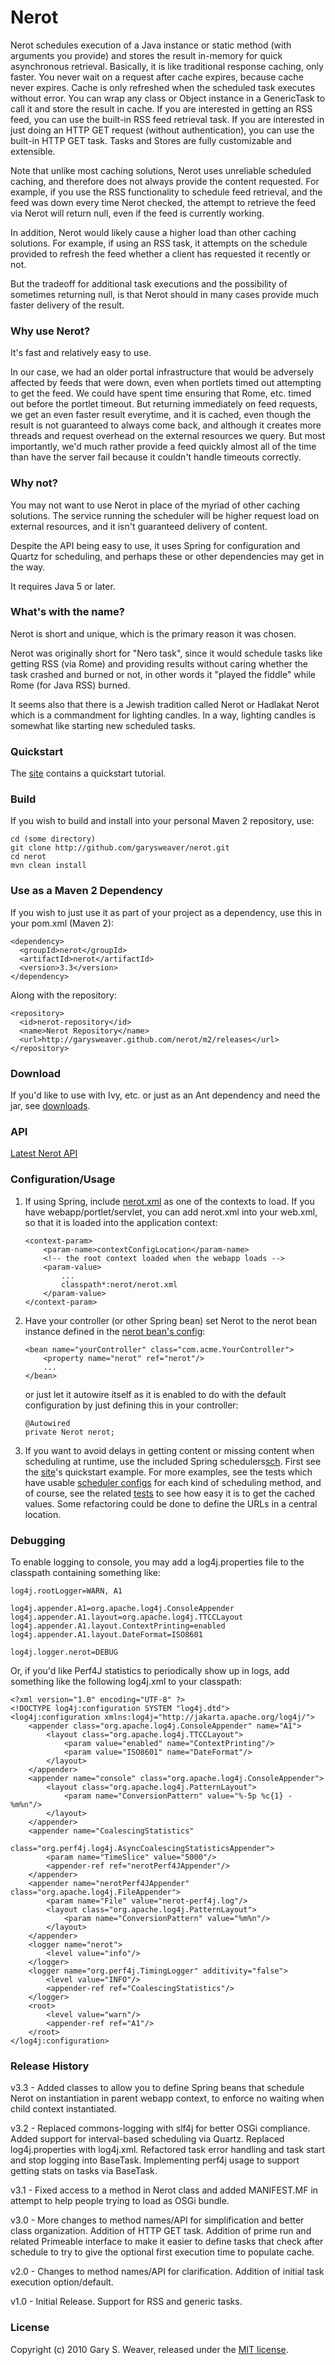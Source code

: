 Nerot
=====

Nerot schedules execution of a Java instance or static method (with arguments you provide) and stores the result in-memory for quick asynchronous retrieval. Basically, it is like traditional response caching, only faster. You never wait on a request after cache expires, because cache never expires. Cache is only refreshed when the scheduled task executes without error. You can wrap any class or Object instance in a GenericTask to call it and store the result in cache. If you are interested in getting an RSS feed, you can use the built-in RSS feed retrieval task. If you are interested in just doing an HTTP GET request (without authentication), you can use the built-in HTTP GET task. Tasks and Stores are fully customizable and extensible.

Note that unlike most caching solutions, Nerot uses unreliable scheduled caching, and therefore does not always provide the content requested. For example, if you use the RSS functionality to schedule feed retrieval, and the feed was down every time Nerot checked, the attempt to retrieve the feed via Nerot will return null, even if the feed is currently working.

In addition, Nerot would likely cause a higher load than other caching solutions. For example, if using an RSS task, it attempts on the schedule provided to refresh the feed whether a client has requested it recently or not.

But the tradeoff for additional task executions and the possibility of sometimes returning null, is that Nerot should in many cases provide much faster delivery of the result.

### Why use Nerot?

It's fast and relatively easy to use.

In our case, we had an older portal infrastructure that would be adversely affected by feeds that were down, even when portlets timed out attempting to get the feed. We could have spent time ensuring that Rome, etc. timed out before the portlet timeout. But returning immediately on feed requests, we get an even faster result everytime, and it is cached, even though the result is not guaranteed to always come back, and although it creates more threads and request overhead on the external resources we query. But most importantly, we'd much rather provide a feed quickly almost all of the time than have the server fail because it couldn't handle timeouts correctly.

### Why not?

You may not want to use Nerot in place of the myriad of other caching solutions. The service running the scheduler will be higher request load on external resources, and it isn't guaranteed delivery of content.

Despite the API being easy to use, it uses Spring for configuration and Quartz for scheduling, and perhaps these or other dependencies may get in the way.

It requires Java 5 or later.

### What's with the name?

Nerot is short and unique, which is the primary reason it was chosen.

Nerot was originally short for "Nero task", since it would schedule tasks like getting RSS (via Rome) and providing results without caring whether the task crashed and burned or not, in other words it "played the fiddle" while Rome (for Java RSS) burned.

It seems also that there is a Jewish tradition called Nerot or Hadlakat Nerot which is a commandment for lighting candles. In a way, lighting candles is somewhat like starting new scheduled tasks.

### Quickstart

The [site][website] contains a quickstart tutorial.

### Build

If you wish to build and install into your personal Maven 2 repository, use:

    cd (some directory)
    git clone http://github.com/garysweaver/nerot.git
    cd nerot
    mvn clean install

### Use as a Maven 2 Dependency

If you wish to just use it as part of your project as a dependency, use this in your pom.xml (Maven 2):

    <dependency>
      <groupId>nerot</groupId>
      <artifactId>nerot</artifactId>
      <version>3.3</version>
    </dependency>
   
Along with the repository:

    <repository>
      <id>nerot-repository</id>
      <name>Nerot Repository</name>
      <url>http://garysweaver.github.com/nerot/m2/releases</url>
    </repository>

### Download

If you'd like to use with Ivy, etc. or just as an Ant dependency and need the jar, see [downloads][rel].

### API

[Latest Nerot API][apidocs]

### Configuration/Usage

1. If using Spring, include [nerot.xml][config] as one of the contexts to load. If you have webapp/portlet/servlet, you can add nerot.xml into your web.xml, so that it is loaded into the application context:

       <context-param>
           <param-name>contextConfigLocation</param-name>
           <!-- the root context loaded when the webapp loads -->
           <param-value>
               ...
               classpath*:nerot/nerot.xml
           </param-value>
       </context-param>

2. Have your controller (or other Spring bean) set Nerot to the nerot bean instance defined in the [nerot bean's config][config]:

       <bean name="yourController" class="com.acme.YourController">
           <property name="nerot" ref="nerot"/>
           ...
       </bean>

   or just let it autowire itself as it is enabled to do with the default configuration by just defining this in your controller:
   
       @Autowired
       private Nerot nerot;

3. If you want to avoid delays in getting content or missing content when scheduling at runtime, use the included Spring schedulers[sch]. First see the [site][website]'s quickstart example. For more examples, see the tests which have usable [scheduler configs][schexcfg] for each kind of scheduling method, and of course, see the related [tests][schex] to see how easy it is to get the cached values. Some refactoring could be done to define the URLs in a central location.

### Debugging

To enable logging to console, you may add a log4j.properties file to the classpath containing something like:

    log4j.rootLogger=WARN, A1
    
    log4j.appender.A1=org.apache.log4j.ConsoleAppender
    log4j.appender.A1.layout=org.apache.log4j.TTCCLayout
    log4j.appender.A1.layout.ContextPrinting=enabled
    log4j.appender.A1.layout.DateFormat=ISO8601
    
    log4j.logger.nerot=DEBUG

Or, if you'd like Perf4J statistics to periodically show up in logs, add something like the following log4j.xml to your classpath:

    <?xml version="1.0" encoding="UTF-8" ?>
    <!DOCTYPE log4j:configuration SYSTEM "log4j.dtd">
    <log4j:configuration xmlns:log4j="http://jakarta.apache.org/log4j/">
        <appender class="org.apache.log4j.ConsoleAppender" name="A1">
            <layout class="org.apache.log4j.TTCCLayout">
                <param value="enabled" name="ContextPrinting"/>
                <param value="ISO8601" name="DateFormat"/>
            </layout>
        </appender>
        <appender name="console" class="org.apache.log4j.ConsoleAppender">
            <layout class="org.apache.log4j.PatternLayout">
                <param name="ConversionPattern" value="%-5p %c{1} - %m%n"/>
            </layout>
        </appender>
        <appender name="CoalescingStatistics"
                  class="org.perf4j.log4j.AsyncCoalescingStatisticsAppender">
            <param name="TimeSlice" value="5000"/>
            <appender-ref ref="nerotPerf4JAppender"/>
        </appender>
        <appender name="nerotPerf4JAppender" class="org.apache.log4j.FileAppender">
            <param name="File" value="nerot-perf4j.log"/>
            <layout class="org.apache.log4j.PatternLayout">
                <param name="ConversionPattern" value="%m%n"/>
            </layout>
        </appender>
        <logger name="nerot">
            <level value="info"/>
        </logger>
        <logger name="org.perf4j.TimingLogger" additivity="false">
            <level value="INFO"/>
            <appender-ref ref="CoalescingStatistics"/>
        </logger>
        <root>
            <level value="warn"/>
            <appender-ref ref="A1"/>
        </root>
    </log4j:configuration>

### Release History

v3.3 - Added classes to allow you to define Spring beans that schedule Nerot on instantiation in parent webapp context, to enforce no waiting when child context instantiated.

v3.2 - Replaced commons-logging with slf4j for better OSGi compliance. Added support for interval-based scheduling via Quartz. Replaced log4j.properties with log4j.xml. Refactored task error handling and task start and stop logging into BaseTask. Implementing perf4j usage to support getting stats on tasks via BaseTask.

v3.1 - Fixed access to a method in Nerot class and added MANIFEST.MF in attempt to help people trying to load as OSGi bundle.

v3.0 - More changes to method names/API for simplification and better class organization. Addition of HTTP GET task. Addition of prime run and related Primeable interface to make it easier to define tasks that check after schedule to try to give the optional first execution time to populate cache.

v2.0 - Changes to method names/API for clarification. Addition of initial task execution option/default.

v1.0 - Initial Release. Support for RSS and generic tasks.

### License

Copyright (c) 2010 Gary S. Weaver, released under the [MIT license][lic].

[sch]: http://github.com/garysweaver/nerot/tree/master/src/main/java/nerot/spring
[schex]: http://github.com/garysweaver/nerot/tree/master/src/test/java/nerot/spring
[schexcfg]: http://github.com/garysweaver/nerot/tree/master/src/test/resources/nerot/spring
[website]: http://garysweaver.github.com/nerot
[lic]: http://github.com/garysweaver/nerot/blob/master/LICENSE
[rel]: http://garysweaver.github.com/nerot/releases
[config]: http://github.com/garysweaver/nerot/blob/master/src/main/resources/nerot.xml
[PortletController.java]: http://github.com/garysweaver/nerot/blob/master/examples/PortletController.java
[test]: http://github.com/garysweaver/nerot/blob/master/src/test/java/nerot/SystemTest.java
[apidocs]: http://garysweaver.github.com/nerot/apidocs
